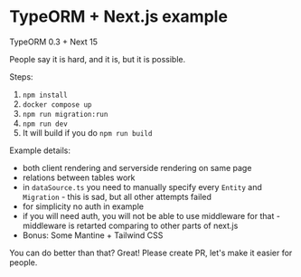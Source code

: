 # TypeORM + Next.js example

TypeORM 0.3 + Next 15

People say it is hard, and it is, but it is possible.

Steps:
1. `npm install`
1. `docker compose up`
2. `npm run migration:run`
3. `npm run dev`
4. It will build if you do `npm run build` 


Example details:
- both client rendering and serverside rendering on same page
- relations between tables work
- in `dataSource.ts` you need to manually specify every `Entity` and `Migration` - this is sad, but all other attempts failed 
- for simplicity no auth in example
- if you will need auth, you will not be able to use middleware for that - middleware is retarted comparing to other parts of next.js
- Bonus: Some Mantine + Tailwind CSS

You can do better than that? Great! Please create PR, let's make it easier for people.
